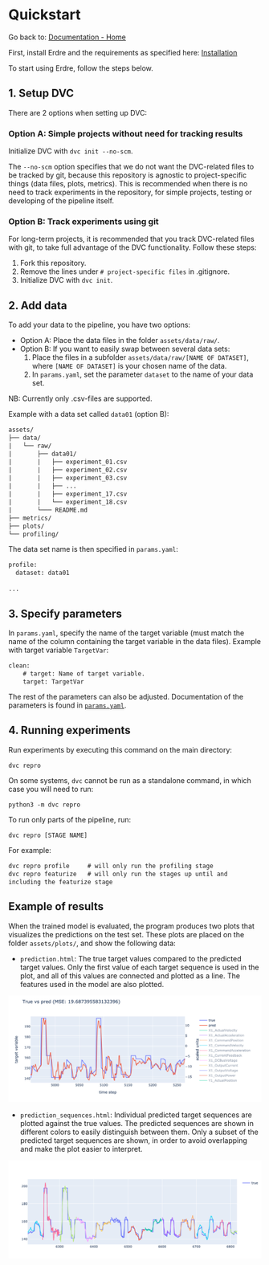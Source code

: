 # Quickstart

Go back to: [Documentation - Home](https://github.com/SINTEF-9012/Erdre/blob/master/docs/index.md)

First, install Erdre and the requirements as specified here:
[Installation](https://github.com/SINTEF-9012/Erdre/blob/master/docs/tutorials/01_installation.md)

To start using Erdre, follow the steps below.

## 1. Setup DVC

There are 2 options when setting up DVC:

### Option A: Simple projects without need for tracking results

Initialize DVC with `dvc init --no-scm`.

The `--no-scm` option specifies that we do not want the DVC-related files to be
tracked by git, because this repository is agnostic to project-specific things
(data files, plots, metrics). This is recommended when there is no need to
track experiments in the repository, for simple projects, testing or developing
of the pipeline itself.


### Option B: Track experiments using git

For long-term projects, it is recommended that you track DVC-related files with
git, to take full advantage of the DVC functionality. Follow these steps:

1. Fork this repository.
2. Remove the lines under `# project-specific files` in .gitignore.
3. Initialize DVC with `dvc init`.

## 2. Add data

To add your data to the pipeline, you have two options:

- Option A: Place the data files in the folder `assets/data/raw/`. 
- Option B: If you want to easily swap between several data sets:
    1. Place the files in a subfolder `assets/data/raw/[NAME OF DATASET]`, where
      `[NAME OF DATASET]` is your chosen name of the data.
    2. In `params.yaml`, set the parameter `dataset` to the name of your data set.

NB: Currently only .csv-files are supported.

Example with a data set called `data01` (option B):

```
assets/
├── data/
|   └── raw/
|       ├── data01/
|       |   ├── experiment_01.csv
|       |   ├── experiment_02.csv
|       |   ├── experiment_03.csv
|       |   ├── ...
|       |   ├── experiment_17.csv
|       |   └── experiment_18.csv
|       └─── README.md
├── metrics/
├── plots/
└── profiling/
```

The data set name is then specified in `params.yaml`:

```
profile:
  dataset: data01

...

```


## 3. Specify parameters

In `params.yaml`, specify the name of the target variable (must match the name
of the column containing the target variable in the data files). Example with
target variable `TargetVar`:

```
clean:
    # target: Name of target variable.
    target: TargetVar
```

The rest of the parameters can also be adjusted. Documentation of the
parameters is found in
[`params.yaml`](https://github.com/SINTEF-9012/Erdre/blob/master/params.yaml).

## 4. Running experiments

Run experiments by executing this command on the main directory:

```
dvc repro
```

On some systems, `dvc` cannot be run as a standalone command, in which case you
will need to run:

```
python3 -m dvc repro
```


To run only parts of the pipeline, run:
```
dvc repro [STAGE NAME]
```

For example:

```
dvc repro profile     # will only run the profiling stage
dvc repro featurize   # will only run the stages up until and including the featurize stage
```


## Example of results

When the trained model is evaluated, the program produces two plots that
visualizes the predictions on the test set. These plots are placed on the
folder `assets/plots/`, and show the following data:

- `prediction.html`: The true target values compared to the predicted target
  values. Only the first value of each target sequence is used in the plot, and
  all of this values are connected and plotted as a line. The features used in
  the model are also plotted.

![Example of prediction.](../../img/prediction_example.png)

- `prediction_sequences.html`: Individual predicted target sequences are
  plotted against the true values. The predicted sequences are shown in
  different colors to easily distinguish between them. Only a subset of the
  predicted target sequences are shown, in order to avoid overlapping and make
  the plot easier to interpret.

![Example of sequence predictions.](../../img/prediction_sequences_example.png)

